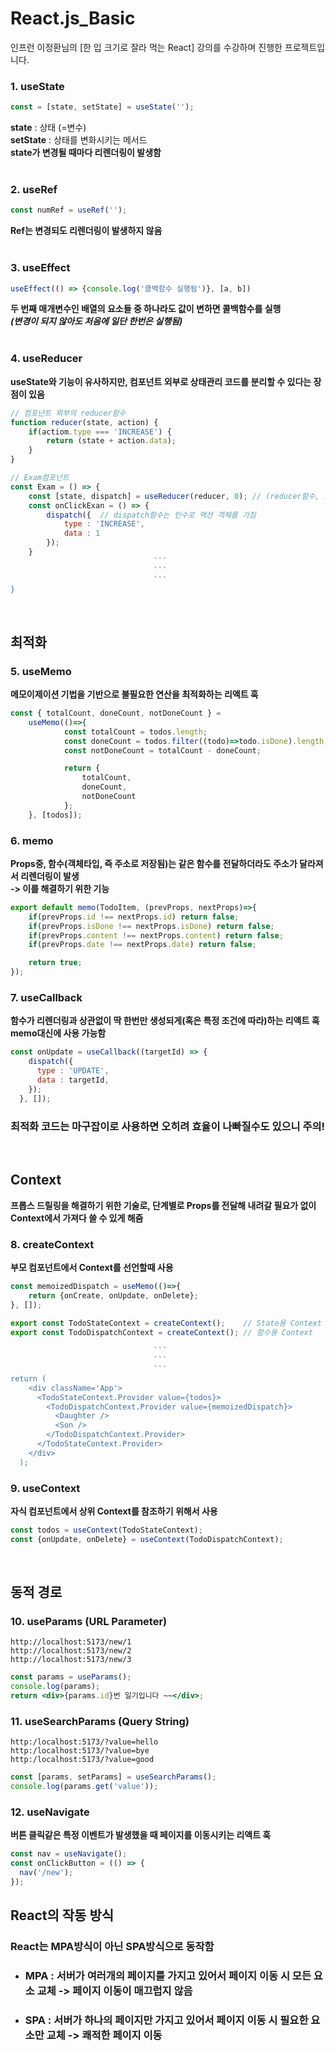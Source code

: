 # React.js_Basic
인프런 이정환님의 [한 입 크기로 잘라 먹는 React] 강의를 수강하며 진행한 프로젝트입니다.

### 1. useState
```jsx
const = [state, setState] = useState('');
```
**state** : 상태 (=변수)<br>
**setState** : 상태를 변화시키는 메서드<br>
**state가 변경될 때마다 리렌더링이 발생함**
<br><br>

### 2. useRef
```jsx
const numRef = useRef('');
```
**Ref는 변경되도 리렌더링이 발생하지 않음**
<br><br>

### 3. useEffect
```jsx
useEffect(() => {console.log('콜백함수 실행됨')}, [a, b])
```
**두 번째 매개변수인 배열의 요소들 중 하나라도 값이 변하면 콜백함수를 실행**<br>
***(변경이 되지 않아도 처음에 일단 한번은 실행됨)***
<br><br>

### 4. useReducer
**useState와 기능이 유사하지만, 컴포넌트 외부로 상태관리 코드를 분리할 수 있다는 장점이 있음**
```jsx
// 컴포넌트 외부의 reducer함수
function reducer(state, action) {
    if(actiom.type === 'INCREASE') {
        return (state + action.data);
    }
}

// Exam컴포넌트
const Exam = () => {
    const [state, dispatch] = useReducer(reducer, 0); // (reducer함수, 초기값)
    const onClickExan = () => {
        dispatch({  // dispatch함수는 인수로 액션 객체를 가짐
            type : 'INCREASE',
            data : 1
        });
    }
                                ```
                                ```
                                ```
}
```
<br>

## **최적화**

### 5. useMemo
**메모이제이션 기법을 기반으로 불필요한 연산을 최적화하는 리액트 훅**<br>
```jsx
const { totalCount, doneCount, notDoneCount } =
    useMemo(()=>{
            const totalCount = todos.length;
            const doneCount = todos.filter((todo)=>todo.isDone).length;
            const notDoneCount = totalCount - doneCount;

            return {
                totalCount,
                doneCount,
                notDoneCount
            };
    }, [todos]);
```

### 6. memo
**Props중, 함수(객체타입, 즉 주소로 저장됨)는 같은 함수를 전달하더라도 주소가 달라져서 리렌더링이 발생**<br>
**-> 이를 해결하기 위한 기능**
```jsx
export default memo(TodoItem, (prevProps, nextProps)=>{
    if(prevProps.id !== nextProps.id) return false;
    if(prevProps.isDone !== nextProps.isDone) return false;
    if(prevProps.content !== nextProps.content) return false;
    if(prevProps.date !== nextProps.date) return false;

    return true;
});
```

### 7. useCallback
**함수가 리렌더링과 상관없이 딱 한번만 생성되게(혹은 특정 조건에 따라)하는 리액트 훅**
**memo대신에 사용 가능함**
```jsx
const onUpdate = useCallback((targetId) => {
    dispatch({
      type : 'UPDATE',
      data : targetId,
    });
  }, []);
```

### 최적화 코드는 마구잡이로 사용하면 오히려 효율이 나빠질수도 있으니 주의!
<br>

## **Context**
**프롭스 드릴링을 해결하기 위한 기술로, 단계별로 Props를 전달해 내려갈 필요가 없이 Context에서 가져다 쓸 수 있게 해줌**

### 8. createContext
**부모 컴포넌트에서 Context를 선언할때 사용**
```jsx
const memoizedDispatch = useMemo(()=>{
    return {onCreate, onUpdate, onDelete};
}, []);

export const TodoStateContext = createContext();    // State용 Context
export const TodoDispatchContext = createContext(); // 함수용 Context
                                
                                ```
                                ```
                                ```
return (
    <div className='App'>
      <TodoStateContext.Provider value={todos}>
        <TodoDispatchContext.Provider value={memoizedDispatch}>
          <Daughter />
          <Son />
        </TodoDispatchContext.Provider>
      </TodoStateContext.Provider>
    </div>
  );
```

### 9. useContext
**자식 컴포넌트에서 상위 Context를 참조하기 위해서 사용**
```jsx
const todos = useContext(TodoStateContext);
const {onUpdate, onDelete} = useContext(TodoDispatchContext);
```
<br>

## **동적 경로**
### 10. useParams (URL Parameter)
```url
http://localhost:5173/new/1
http://localhost:5173/new/2
http://localhost:5173/new/3
```
```jsx
const params = useParams();
console.log(params);
return <div>{params.id}번 일기입니다 ~~</div>;
```

### 11. useSearchParams (Query String)
```url
http:/localhost:5173/?value=hello
http:/localhost:5173/?value=bye
http:/localhost:5173/?value=good
```
```jsx
const [params, setParams] = useSearchParams();
console.log(params.get('value'));
```

### 12. useNavigate
**버튼 클릭같은 특정 이벤트가 발생했을 때 페이지를 이동시키는 리액트 훅**
```jsx
const nav = useNavigate();
const onClickButton = (() => {
  nav('/new');
});
```

## React의 작동 방식
### **React는 MPA방식이 아닌 SPA방식으로 동작함**
- ### MPA : 서버가 여러개의 페이지를 가지고 있어서 페이지 이동 시 모든 요소 교체 -> 페이지 이동이 매끄럽지 않음
- ### SPA : 서버가 하나의 페이지만 가지고 있어서 페이지 이동 시 필요한 요소만 교체 -> 쾌적한 페이지 이동